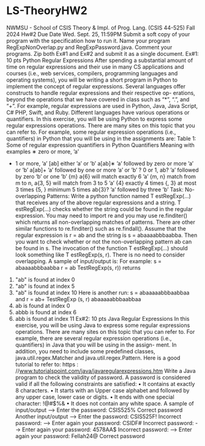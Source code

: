 # LS-TheoryHW2
NWMSU - School of CSIS
Theory & Impl. of Prog. Lang. (CSIS 44-525)
Fall 2024
Hw#2 Due Date Wed. Sept. 25, 11:59PM
Submit a soft copy of your program with the specification how to run it. Name your program
RegExpNonOverlap.py and RegExpPassword.java. Comment your programs. Zip both
Ex#1 and Ex#2 and submit it as a single document.
Ex#1: 10 pts Python Regular Expressions
After spending a substantial amount of time on regular expressions and their use in many
CS applications and courses (i.e., web services, compilers, programming languages and
operating systems), you will be writing a short program in Python to implement the
concept of regular expressions.
Several languages offer constructs to handle regular expressions and their respective op-
erations, beyond the operations that we have covered in class such as “*”, “.”, and “+”.
For example, regular expressions are used in Python, Java, Java Script, C# PHP, Swift,
and Ruby. Different languages have various operations or quantifiers. In this exercise,
you will be using Python to express some regular expressions operations. There are many
sites on this topic that you can refer to. For example, some regular expression operations
(i.e., quantifiers) in Python that you will be using in the assignments are:
Table 1: Some of regular expression quantifiers in Python
Quantifiers Meaning with examples
∗ zero or more, ’a’
+ 1 or more, ’a’
[ab] either ’a’ or ’b’
a[ab]∗ ’a’ followed by zero or more ’a’ or ’b’
a[ab]+ ’a’ followed by one or more ’a’ or ’b’
? 0 or 1, ab? ’a’ followed by zero ‘b’ or one ’b’
{m} a{6} will match exactly 6 ’a’
{m, n} match from m to n, a{3, 5} will match from 3 to 5 ’a’
{4} exactly 4 times
{, 3} at most 3 times
{5, } minimum 5 times
ab{3}? ’a’ followed by three ’b’
Task: No-overlapping Patterns:
Write a python function named T estRegExp(...) that receives any of the above regular
expressions and a string. T estRegExp(...) checks whether the string could be found in
the regular expression. You may need to import re and you may use re.finditer() which
returns all non-overlapping matches of patterns. There are other similar functions to
re.finditer() such as re.findall().
Assume that the regular expression is r = ab and the string is s = abaaaabbbaabba. Then
you want to check whether or not the non-overlapping pattern ab can be found in s. The
invocation of the function T estRegExp(...) should look something like T estRegExp(s, r).
There is no need to consider overlapping. A sample of input/output is:
For example:
s = abaaaabbbaabba
r = ab
TestRegExp(s, r)) returns
1. "ab" is found at index 0
2. "ab" is found at index 5
3. "ab" is found at index 10
Here is another run:
s = abaaaaabbbaabbaa and r = ab+
TestRegExp (s, r)
abaaaaabbbaabbaa
1. ab is found at index 0
2. abbb is found at index 6
3. abb is found at index 11
Ex#2: 10 pts Java Regular Expressions
In this exercise, you will be using Java to express some regular expressions operations.
There are many sites on this topic that you can refer to. For example, there are several
regular expression operations (i.e., quantifiers) in Java that you will be using in the assign-
ment. In addition, you need to include some predefined classes, java.util.regex.Matcher
and java.util.regex.Pattern. Here is a good tutorial to refer to:
https : //www.tutorialspoint.com/java/javaregularexpressions.htm
Write a Java program to check the validity of password. A password is considered valid
if all the following constraints are satisfied:
• It contains at exactly 8 characters.
• It starts with an Upper case alphabet and followed by any upper case, lower case or
digits.
• It ends with one special character: !@#$%&
• It does not contain any white space.
A sample of input/output
--> Enter the password:
CSIS525%
Correct password
Another input/output
--> Enter the password:
CSIS525F!
Incorrect password:
--> Enter again your password:
CSIDF#
Incorrect password:
--> Enter again your password:
4578AA$
Incorrect password:
--> Enter again your password:
Fellah24@
Correct password